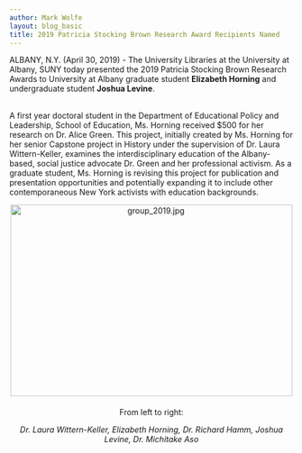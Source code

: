```yaml
---
author: Mark Wolfe
layout: blog_basic
title: 2019 Patricia Stocking Brown Research Award Recipients Named
---
```

<div class="entry-body">
<p>ALBANY, N.Y. (April 30, 2019) - The University Libraries at the University at Albany, SUNY today presented the 2019 Patricia Stocking Brown Research Awards to University at Albany graduate student <strong>Elizabeth Horning</strong> and undergraduate student <strong>Joshua Levine</strong>.</p>
<p><br/>
A first year doctoral student in the Department of Educational Policy and Leadership, School of Education, Ms. Horning received $500 for her research on Dr. Alice Green.  This project, initially created by Ms. Horning for her senior Capstone project in History under the supervision of Dr. Laura Wittern-Keller, examines the interdisciplinary education of the Albany-based, social justice advocate Dr. Green and her professional activism.  As a graduate student, Ms. Horning is revising this project for publication and presentation opportunities and potentially expanding it to include other contemporaneous New York activists with education backgrounds. </p>
<p><img alt="group_2019.jpg" class="mt-image-center" height="340" src="{{ site.url }}/posts-img/group_2019.jpg" style="text-align: center; display: block; margin: 0 auto 20px;" width="500"/></p>
<div style="text-align: center;">From left to right:<em>
<p>Dr. Laura Wittern-Keller, Elizabeth Horning, Dr. Richard Hamm, Joshua Levine, Dr. Michitake Aso<br/>
</p></em></div></div>